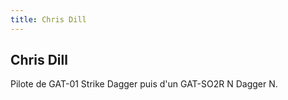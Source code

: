 ```yaml
---
title: Chris Dill
---
```


Chris Dill
----------



Pilote de GAT-01 Strike Dagger puis d'un GAT-SO2R N Dagger N.
